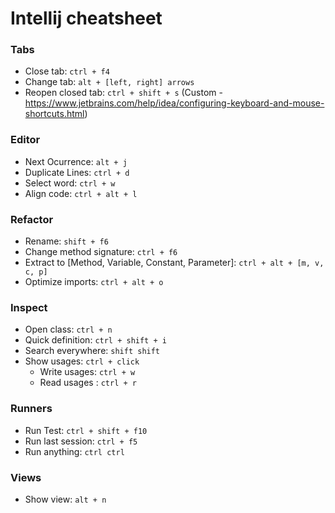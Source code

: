 # Intellij cheatsheet

### Tabs
- Close tab: `ctrl + f4`
- Change tab: `alt + [left, right] arrows`
- Reopen closed tab: `ctrl + shift + s` (Custom - https://www.jetbrains.com/help/idea/configuring-keyboard-and-mouse-shortcuts.html)

### Editor
- Next Ocurrence: `alt + j`
- Duplicate Lines: `ctrl + d`
- Select word: `ctrl + w`
- Align code: `ctrl + alt + l`


### Refactor
- Rename: `shift + f6`
- Change method signature: `ctrl + f6`
- Extract to [Method, Variable, Constant, Parameter]: `ctrl + alt + [m, v, c, p]`
- Optimize imports: `ctrl + alt + o`

### Inspect
- Open class: `ctrl + n`
- Quick definition: `ctrl + shift + i`
- Search everywhere: `shift shift`
- Show usages: `ctrl + click`
  - Write usages: `ctrl + w`
  - Read usages : `ctrl + r`

### Runners

- Run Test: `ctrl + shift + f10`
- Run last session: `ctrl + f5`
- Run anything: `ctrl ctrl`

### Views

- Show view: `alt + n`

